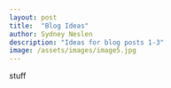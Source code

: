 ```yaml
---
layout: post
title:  "Blog Ideas"
author: Sydney Neslen
description: "Ideas for blog posts 1-3"
image: /assets/images/image5.jpg
---
```


stuff